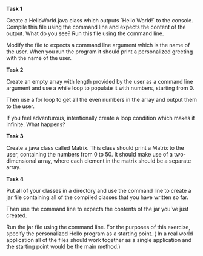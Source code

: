 **Task 1**

Create a HelloWorld.java class which outputs \`Hello World!\` to the console.
Compile this file using the command line and expects the content of the output.
What do you see? Run this file using the command line.

Modify the file to expects a command line argument which is the name of the
user. When you run the program it should print a personalized greeting with the
name of the user.

**Task 2**

Create an empty array with length provided by the user as a command line
argument and use a while loop to populate it with numbers, starting from 0.

Then use a for loop to get all the even numbers in the array and output them to
the user.

If you feel adventurous, intentionally create a loop condition which makes it
infinite. What happens?

**Task 3**

Create a java class called Matrix. This class should print a Matrix to the user,
containing the numbers from 0 to 50. It should make use of a two-dimensional
array, where each element in the matrix should be a separate array.

**Task 4**

Put all of your classes in a directory and use the command line to create a jar
file containing all of the compiled classes that you have written so far.

Then use the command line to expects the contents of the jar you’ve just
created.

Run the jar file using the command line. For the purposes of this exercise,
specify the personalized Hello program as a starting point. ( In a real world
application all of the files should work together as a single application and
the starting point would be the main method.)
